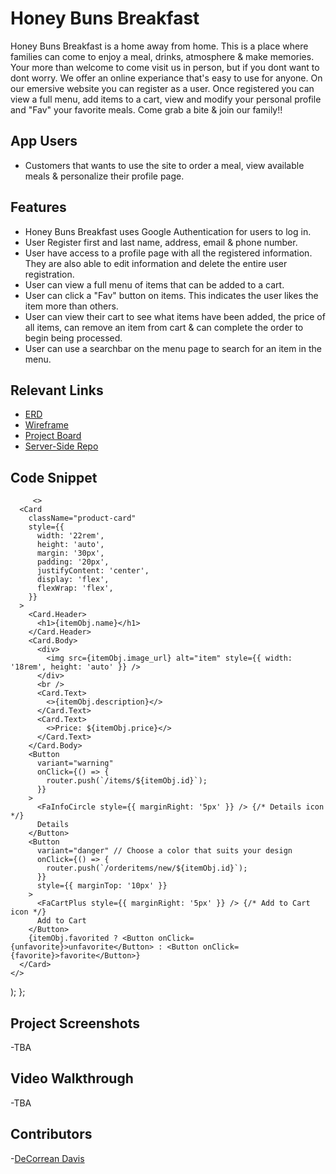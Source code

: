 # Honey Buns Breakfast
Honey Buns Breakfast is a home away from home. This is a place where families can come to enjoy a meal, drinks, atmosphere & make memories. Your more than welcome to come visit us in person, but if you dont want to dont worry. We offer an online experiance that's easy to use for anyone. On our emersive website you can register as a user. Once registered you can view a full menu, add items to a cart, view and modify your personal profile and "Fav" your favorite meals. Come grab a bite & join our family!!

## App Users
- Customers that wants to use the site to order a meal, view available meals & personalize their profile page.
## Features
- Honey Buns Breakfast uses Google Authentication for users to log in.
- User Register first and last name, address, email & phone number.
- User have access to a profile page with all the registered information. They are also able to edit information and delete the entire user registration.
- User can view a full menu of items that can be added to a cart.
- User can click a "Fav" button on items. This indicates the user likes the item more than others.
- User can view their cart to see what items have been added, the price of all items, can remove an item from cart &  can complete the order to begin being processed.
- User can use a searchbar on the menu page to search for an item in the menu. 
## Relevant Links
- [ERD](https://dbdiagram.io/d/64e04ba902bd1c4a5e0938fc)
- [Wireframe](https://www.figma.com/file/Xyiq3smayE3fCCUuhwtB65/Honey-Buns?type=whiteboard&node-id=1-119&t=S4dgDRVdnUvEpbhM-0)
- [Project Board](https://github.com/users/DeCorreanD/projects/6)
- [Server-Side Repo](https://github.com/DeCorreanD/Honey-Buns-Server-Side)
## Code Snippet
         <>
      <Card
        className="product-card"
        style={{
          width: '22rem',
          height: 'auto',
          margin: '30px',
          padding: '20px',
          justifyContent: 'center',
          display: 'flex',
          flexWrap: 'flex',
        }}
      >
        <Card.Header>
          <h1>{itemObj.name}</h1>
        </Card.Header>
        <Card.Body>
          <div>
            <img src={itemObj.image_url} alt="item" style={{ width: '18rem', height: 'auto' }} />
          </div>
          <br />
          <Card.Text>
            <>{itemObj.description}</>
          </Card.Text>
          <Card.Text>
            <>Price: ${itemObj.price}</>
          </Card.Text>
        </Card.Body>
        <Button
          variant="warning"
          onClick={() => {
            router.push(`/items/${itemObj.id}`);
          }}
        >
          <FaInfoCircle style={{ marginRight: '5px' }} /> {/* Details icon */}
          Details
        </Button>
        <Button
          variant="danger" // Choose a color that suits your design
          onClick={() => {
            router.push(`/orderitems/new/${itemObj.id}`);
          }}
          style={{ marginTop: '10px' }}
        >
          <FaCartPlus style={{ marginRight: '5px' }} /> {/* Add to Cart icon */}
          Add to Cart
        </Button>
        {itemObj.favorited ? <Button onClick={unfavorite}>unfavorite</Button> : <Button onClick={favorite}>favorite</Button>}
      </Card>
    </>
  );
};

## Project Screenshots
-TBA
## Video Walkthrough
-TBA
## Contributors
-[DeCorrean Davis](https://github.com/DeCorreanD)
